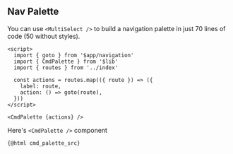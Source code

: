 <script>
  // import hljs from 'highlight.js/lib/common'
  // import 'highlight.js/styles/vs2015.css'
  import cmd_palette_src from '$lib/CmdPalette.svelte?raw'
</script>

## Nav Palette

You can use `<MultiSelect />` to build a navigation palette in just 70 lines of code (50 without styles).

```svelte example id="disabled-input-title"
<script>
  import { goto } from '$app/navigation'
  import { CmdPalette } from '$lib'
  import { routes } from '../index'

  const actions = routes.map(({ route }) => ({
    label: route,
    action: () => goto(route),
  }))
</script>

<CmdPalette {actions} />
```

Here's `<CmdPalette />` component

<pre><code>{@html cmd_palette_src}</code></pre>
<!-- <pre><code>{@html hljs.highlight(cmd_palette_src, { language: 'typescript' }).value}</code></pre> -->
